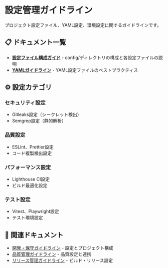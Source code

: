 # 設定管理ガイドライン

プロジェクト設定ファイル、YAML設定、環境設定に関するガイドラインです。

## 📋 ドキュメント一覧

- **[設定ファイル構成ガイド](./configuration-structure.md)** - config/ディレクトリの構成と各設定ファイルの説明
- **[YAMLガイドライン](./yaml-guidelines.md)** - YAML設定ファイルのベストプラクティス

## ⚙️ 設定カテゴリ

### セキュリティ設定
- Gitleaks設定（シークレット検出）
- Semgrep設定（静的解析）

### 品質設定
- ESLint、Prettier設定
- コード複製検出設定

### パフォーマンス設定
- Lighthouse CI設定
- ビルド最適化設定

### テスト設定
- Vitest、Playwright設定
- テスト環境設定

## 🔗 関連ドキュメント

- [開発・保守ガイドライン](../development/ja/) - 設定とプロジェクト構成
- [品質管理ガイドライン](../quality/ja/) - 品質設定と連携
- [リリース管理ガイドライン](../release/ja/) - ビルド・リリース設定